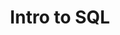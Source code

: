 ---
layout: post
title: Intro to SQL
category: badges
tag: kaggle
file: /assets/img/intro-to-sql.svg
link: https://www.kaggle.com/learn/certification/nicolasdemontigny/intro-to-sql
---